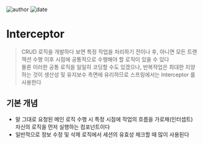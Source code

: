 ﻿
![author](https://img.shields.io/badge/author-daesungRa-lightgray.svg?style=flat-square)
![date](https://img.shields.io/badge/date-190117-lightgray.svg?style=flat-square)

# Interceptor

> CRUD 로직을 개발하다 보면 특정 작업을 처리하기 전이나 후, 아니면 모든 트랜잭션 수행 이후 시점에 공통적으로 수행해야 할 로직이 있을 수 있다<br/>
> 물론 이러한 공통 로직을 일일히 코딩할 수도 있겠으나, 반복작업은 최대한 지양하는 것이 생산성 및 유지보수 측면에 유리하므로 스프링에서는 Interceptor 를 사용한다

## 기본 개념

- 말 그대로 요청된 메인 로직 수행 시 특정 시점에 작업의 흐름을 가로채(인터셉트) 자신의 로직을 먼저 실행하는 컴포넌트이다
- 일반적으로 정보 수정 및 삭제 로직에서 세션의 유효성 체크할 때 많이 사용된다